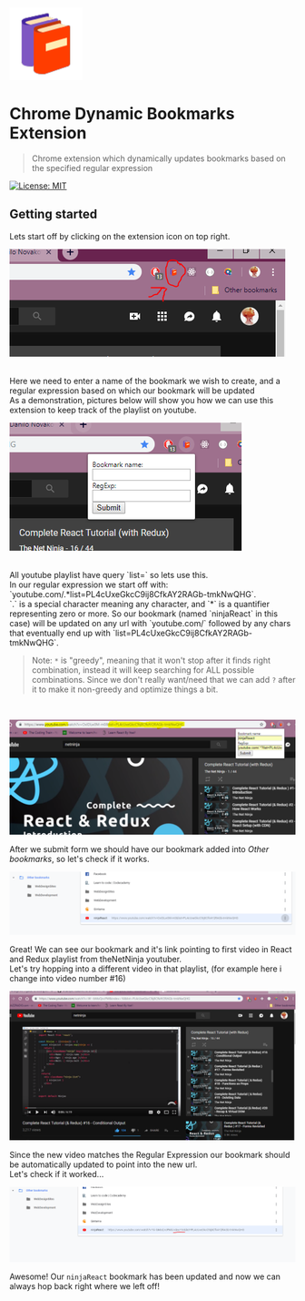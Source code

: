 ![Dynamic Bookmarks Avatar](./images/icons8_Books_128.png)

# Chrome Dynamic Bookmarks Extension

> Chrome extension which dynamically updates bookmarks based on the specified regular expression

[![License: MIT](https://img.shields.io/badge/License-MIT-yellow.svg)](https://opensource.org/licenses/MIT)

## Getting started

Lets start off by clicking on the extension icon on top right. <br />

[![INSERT YOUR GRAPHIC HERE](./images/readmeTutPartZero.PNG)]()

<br />
 Here we need to enter a name of the bookmark we wish to create,
and a regular expression based on which our bookmark will be updated <br />
As a demonstration, pictures below will show you how we can use this extension to keep track of the playlist on youtube.<br />

[![INSERT YOUR GRAPHIC HERE](./images/readmeTutEmptyForm.PNG)]()

<br />
 All youtube playlist have query `list=` so lets use this. <br />
In our regular expression we start off with: 
`youtube.com/.*list=PL4cUxeGkcC9ij8CfkAY2RAGb-tmkNwQHG`. <br /> 
`.` is a special character meaning any character, and `*` is a quantifier representing zero or more. So our bookmark (named `ninjaReact` in this case) will be updated on any url with `youtube.com/` followed by any chars that eventually end up with `list=PL4cUxeGkcC9ij8CfkAY2RAGb-tmkNwQHG`.

> Note: `*` is "greedy", meaning that it won't stop after it finds right combination, instead it will keep searching for ALL possible combinations. Since we don't really want/need that we can add `?` after it to make it non-greedy and optimize things a bit.

<br />

[![INSERT YOUR GRAPHIC HERE](./images/readmeTutPartOne.PNG)]()

After we submit form we should have our bookmark added into _Other bookmarks_, so let's check if it works.

[![INSERT YOUR GRAPHIC HERE](./images/readmeTutPartTwo.PNG)]()

Great! We can see our bookmark and it's link pointing to first video in React and Redux playlist from theNetNinja youtuber. <br />
Let's try hopping into a different video in that playlist, (for example here i change into video number #16)

[![INSERT YOUR GRAPHIC HERE](./images/readmeTutPartThree.PNG)]()

Since the new video matches the Regular Expression our bookmark should be automatically updated to point into the new url. <br />
Let's check if it worked...

[![INSERT YOUR GRAPHIC HERE](./images/readmeTutPartFour.PNG)]()

Awesome! Our `ninjaReact` bookmark has been updated and now we can always hop back right where we left off!
